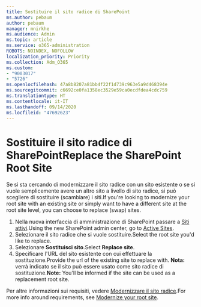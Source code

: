 ```yaml
---
title: Sostituire il sito radice di SharePoint
ms.author: pebaum
author: pebaum
manager: mnirkhe
ms.audience: Admin
ms.topic: article
ms.service: o365-administration
ROBOTS: NOINDEX, NOFOLLOW
localization_priority: Priority
ms.collection: Adm_O365
ms.custom:
- "9003017"
- "5726"
ms.openlocfilehash: 47a8b8207a81bb4f22f1d739c963e5a9d468394e
ms.sourcegitcommit: c6692ce0fa1358ec3529e59ca0ecdfdea4cdc759
ms.translationtype: HT
ms.contentlocale: it-IT
ms.lasthandoff: 09/14/2020
ms.locfileid: "47692623"
---
```

# <a name="replace-the-sharepoint-root-site"></a><span data-ttu-id="cc172-102">Sostituire il sito radice di SharePoint</span><span class="sxs-lookup"><span data-stu-id="cc172-102">Replace the SharePoint Root Site</span></span>
<span data-ttu-id="cc172-103">Se si sta cercando di modernizzare il sito radice con un sito esistente o se si vuole semplicemente avere un altro sito a livello di sito radice, si può scegliere di sostituire (scambiare) i siti.</span><span class="sxs-lookup"><span data-stu-id="cc172-103">If you're looking to modernize your root site with an existing site or simply want to have a different site at the root site level, you can choose to replace (swap) sites.</span></span>

1. <span data-ttu-id="cc172-104">Nella nuova interfaccia di amministrazione di SharePoint passare a [Siti attivi](https://admin.microsoft.com/sharepoint?page=siteManagement&modern=true).</span><span class="sxs-lookup"><span data-stu-id="cc172-104">Using the new SharePoint admin center, go to [Active Sites](https://admin.microsoft.com/sharepoint?page=siteManagement&modern=true).</span></span>
2. <span data-ttu-id="cc172-105">Selezionare il sito radice che si vuole sostituire.</span><span class="sxs-lookup"><span data-stu-id="cc172-105">Select the root site you'd like to replace.</span></span>
3. <span data-ttu-id="cc172-106">Selezionare **Sostituisci sito**.</span><span class="sxs-lookup"><span data-stu-id="cc172-106">Select **Replace site**.</span></span>
4. <span data-ttu-id="cc172-107">Specificare l'URL del sito esistente con cui effettuare la sostituzione.</span><span class="sxs-lookup"><span data-stu-id="cc172-107">Provide the url of the existing site to replace with.</span></span> <span data-ttu-id="cc172-108">**Nota:** verrà indicato se il sito può essere usato come sito radice di sostituzione.</span><span class="sxs-lookup"><span data-stu-id="cc172-108">**Note:** You'll be informed if the site can be used as a replacement root site.</span></span>

<span data-ttu-id="cc172-109">Per altre informazioni sui requisiti, vedere [Modernizzare il sito radice](https://docs.microsoft.com/sharepoint/modern-root-site).</span><span class="sxs-lookup"><span data-stu-id="cc172-109">For more info around requirements, see [Modernize your root site](https://docs.microsoft.com/sharepoint/modern-root-site).</span></span>